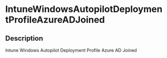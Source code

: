 
# IntuneWindowsAutopilotDeploymentProfileAzureADJoined

## Description

Intune Windows Autopilot Deployment Profile Azure AD Joined

